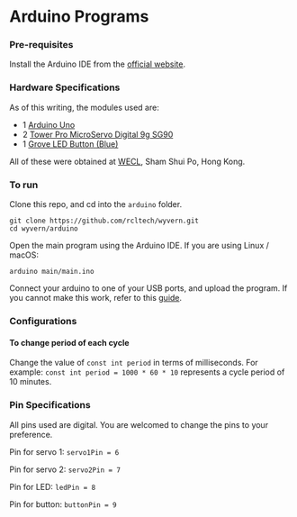 # Arduino Programs

### Pre-requisites
Install the Arduino IDE from the [official website](https://www.arduino.cc/en/main/software).

### Hardware Specifications
As of this writing, the modules used are:
- 1 [Arduino Uno](https://store.arduino.cc/usa/arduino-uno-rev3)
- 2 [Tower Pro MicroServo Digital 9g SG90](http://wiki.seeedstudio.com/Grove-LED_Button/)
- 1 [Grove LED Button (Blue)](http://www.towerpro.com.tw/product/sg90-7/)

All of these were obtained at [WECL](https://www.google.com/maps/place/WECL/@22.330139,114.1596443,17z/data=!3m1!4b1!4m5!3m4!1s0x340400b48210ecb9:0x230f477445c8bed5!8m2!3d22.330139!4d114.161833), Sham Shui Po, Hong Kong.

### To run
Clone this repo, and cd into the `arduino` folder.
```
git clone https://github.com/rcltech/wyvern.git
cd wyvern/arduino
```

Open the main program using the Arduino IDE. If you are using Linux / macOS:
```
arduino main/main.ino
```

Connect your arduino to one of your USB ports, and upload the program. If you cannot make this work, refer to this [guide](https://www.arduino.cc/en/main/howto).

### Configurations
#### To change period of each cycle
Change the value of `const int period` in terms of milliseconds.
For example: `const int period = 1000 * 60 * 10` represents a cycle period of 10 minutes.

### Pin Specifications
All pins used are digital. You are welcomed to change the pins to your preference.

Pin for servo 1: `servo1Pin = 6`

Pin for servo 2: `servo2Pin = 7`

Pin for LED: `ledPin = 8`

Pin for button: `buttonPin = 9`
